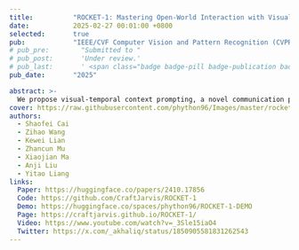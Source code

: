 ```yaml
---
title:          "ROCKET-1: Mastering Open-World Interaction with Visual-Temporal Context Prompting"
date:           2025-02-27 00:01:00 +0800
selected:       true
pub:            "IEEE/CVF Computer Vision and Pattern Recognition (CVPR)"
# pub_pre:        "Submitted to "
# pub_post:       'Under review.'
# pub_last:       ' <span class="badge badge-pill badge-publication badge-success">Spotlight</span>'
pub_date:       "2025"

abstract: >-
  We propose visual-temporal context prompting, a novel communication protocol between VLMs and policy models. This protocol leverages object segmentation from past observations to guide policy-environment interactions. Using this approach, we train ROCKET-1, a low-level policy that predicts actions based on concatenated visual observations and segmentation masks, supported by real-time object tracking from SAM-2. 
cover: https://raw.githubusercontent.com/phython96/Images/master/rocket-1-logo.png
authors:
  - Shaofei Cai
  - Zihao Wang
  - Kewei Lian
  - Zhancun Mu
  - Xiaojian Ma
  - Anji Liu
  - Yitao Liang
links:
  Paper: https://huggingface.co/papers/2410.17856
  Code: https://github.com/CraftJarvis/ROCKET-1
  Demo: https://huggingface.co/spaces/phython96/ROCKET-1-DEMO
  Page: https://craftjarvis.github.io/ROCKET-1/
  Video: https://www.youtube.com/watch?v=_3Sle15iaO4
  Twitter: https://x.com/_akhaliq/status/1850905581831262543
---
```

